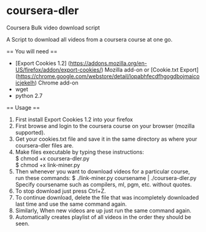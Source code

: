 coursera-dler
=============

Coursera Bulk video download script

A Script to download all videos from a coursera course at one go.

== You will need ==
- [Export Cookies 1.2] (https://addons.mozilla.org/en-US/firefox/addon/export-cookies/) Mozilla add-on or [Cookie.txt Export] (https://chrome.google.com/webstore/detail/lopabhfecdfhgogdbojmaicoicjekelh) Chrome add-on
- wget
- python 2.7

== Usage == 

1. First install Export Cookies 1.2 into your firefox
1. First browse and login to the coursera course on your browser (mozilla supported).
2. Get your cookies.txt file and save it in the same directory as where your coursera-dler files are.
3. Make files executable by typing these instructions:  
    $ chmod +x coursera-dler.py  
    $ chmod +x link-miner.py 
4. Then whenever you want to download videos for a particular course, run these commands:
    $ ./link-miner.py coursename | ./coursera-dler.py  
    Specify coursename such as compilers, ml, pgm, etc. without quotes.
5. To stop download just press Ctrl+Z.
6. To continue download, delete the file that was incompletely downloaded last time and use the same command again.
7. Similarly, When new videos are up just run the same command again.
8. Automatically creates playlist of all videos in the order they should be seen.
